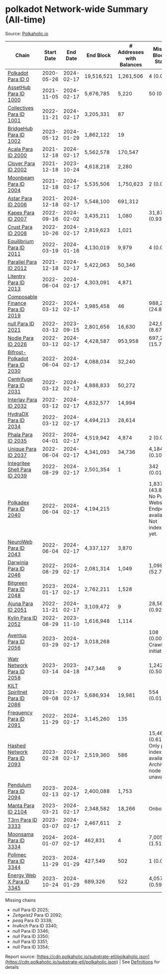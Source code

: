 # polkadot Network-wide Summary (All-time)

Source: [Polkaholic.io](https://polkaholic.io)


| Chain            | Start Date | End Date | End Block | # Addresses with Balances | Missing Blocks / Status |
| ---------------- | ---------- | ---------| --------- | ------------------------- | ----------------------- |
| [Polkadot Para ID 0](/polkadot/0-polkadot) | 2020-05-26 | 2024-02-17 | 19,516,521 |  1,261,506 | 4 (0.00%)  |
| [AssetHub Para ID 1000](/polkadot/1000-assethub) | 2021-11-05 | 2024-02-17 | 5,676,785 |  5,220 | 50 (0.00%)  |
| [Collectives Para ID 1001](/polkadot/1001-collectives) | 2022-11-21 | 2024-02-17 | 3,205,331 |  87 |    |
| [BridgeHub Para ID 1002](/polkadot/1002-bridgehub) | 2023-05-12 | 2024-01-29 | 1,862,122 |  19 |    |
| [Acala Para ID 2000](/polkadot/2000-acala) | 2021-12-18 | 2024-02-17 | 5,562,578 |  170,547 |    |
| [Clover Para ID 2002](/polkadot/2002-clover) | 2021-12-18 | 2023-10-24 | 4,618,218 |  2,280 |    |
| [Moonbeam Para ID 2004](/polkadot/2004-moonbeam) | 2021-12-18 | 2024-02-17 | 5,535,506 |  1,750,623 | 2 (0.00%)  |
| [Astar Para ID 2006](/polkadot/2006-astar) | 2021-12-18 | 2024-02-17 | 5,548,100 |  691,312 |    |
| [Kapex Para ID 2007](/polkadot/2007-kapex) | 2022-09-16 | 2024-02-02 | 3,435,211 |  1,080 | 31,872 (0.93%)  |
| [Crust Para ID 2008](/polkadot/2008-crust) | 2022-10-26 | 2024-02-17 | 2,819,623 |  1,021 |    |
| [Equilibrium Para ID 2011](/polkadot/2011-equilibrium) | 2022-03-19 | 2024-01-16 | 4,130,019 |  9,979 | 4 (0.00%)  |
| [Parallel Para ID 2012](/polkadot/2012-parallel) | 2021-12-18 | 2024-02-17 | 5,422,063 |  50,346 |    |
| [Litentry Para ID 2013](/polkadot/2013-litentry) | 2022-06-04 | 2024-02-17 | 4,303,091 |  4,871 |    |
| [Composable Finance Para ID 2019](/polkadot/2019-composable) | 2022-03-12 | 2024-02-17 | 3,985,458 |  46 | 988,228 (24.80%)  |
| [null Para ID 2021](/polkadot/2021-efinity) | 2022-03-12 | 2023-09-15 | 2,801,656 |  16,630 | 242,949 (8.67%)  |
| [Nodle Para ID 2026](/polkadot/2026-nodle) | 2022-03-12 | 2024-02-17 | 4,428,587 |  953,958 | 697,249 (15.74%)  |
| [Bifrost-Polkadot Para ID 2030](/polkadot/2030-bifrost) | 2022-06-04 | 2024-02-17 | 4,088,034 |  32,240 |    |
| [Centrifuge Para ID 2031](/polkadot/2031-centrifuge) | 2022-03-12 | 2024-02-17 | 4,888,833 |  50,272 |    |
| [Interlay Para ID 2032](/polkadot/2032-interlay) | 2022-03-12 | 2024-02-17 | 4,632,577 |  14,994 |    |
| [HydraDX Para ID 2034](/polkadot/2034-hydradx) | 2022-03-12 | 2024-02-17 | 4,494,213 |  28,614 |    |
| [Phala Para ID 2035](/polkadot/2035-phala) | 2022-04-01 | 2024-02-17 | 4,519,942 |  4,874 | 2 (0.00%)  |
| [Unique Para ID 2037](/polkadot/2037-unique) | 2022-06-04 | 2024-02-17 | 4,341,093 |  34,736 | 4,184 (0.10%)  |
| [Integritee Shell Para ID 2039](/polkadot/2039-integritee) | 2022-08-29 | 2024-02-17 | 2,501,354 |  1 | 342 (0.01%)  |
| [Polkadex Para ID 2040](/polkadot/2040-polkadex) | 2022-06-04 | 2024-02-17 | 4,194,215 |   | 1,837,152 (43.80%) No Public Websocket Endpoint available: Not indexing yet. |
| [NeuroWeb Para ID 2043](/polkadot/2043-neuroweb) | 2022-06-04 | 2024-02-17 | 4,337,127 |  3,870 |    |
| [Darwinia Para ID 2046](/polkadot/2046-darwinia) | 2022-08-29 | 2024-02-17 | 2,081,314 |  1,049 | 1,098,047 (52.76%)  |
| [Bitgreen Para ID 2048](/polkadot/2048-bitgreen) | 2023-01-17 | 2024-02-17 | 2,762,211 |  1,528 |    |
| [Ajuna Para ID 2051](/polkadot/2051-ajuna) | 2022-11-21 | 2024-02-17 | 3,109,472 |  9 | 28,565 (0.92%)  |
| [Kylin Para ID 2052](/polkadot/2052-kylin) | 2022-08-29 | 2023-11-10 | 1,616,948 |  1,114 |    |
| [Aventus Para ID 2056](/polkadot/2056-aventus) | 2023-03-29 | 2024-02-17 | 3,018,268 |   | 108 (0.00%) Crawling initiated |
| [Watr Network Para ID 2058](/polkadot/2058-watr) | 2023-03-14 | 2023-04-18 | 247,348 |  9 | 1,242 (0.50%)  |
| [KILT Spiritnet Para ID 2086](/polkadot/2086-kilt) | 2021-09-08 | 2024-02-17 | 5,686,934 |  19,981 | 554 (0.01%)  |
| [Frequency Para ID 2091](/polkadot/2091-frequency) | 2022-11-29 | 2024-02-17 | 3,145,260 |  135 |    |
| [Hashed Network Para ID 2093](/polkadot/2093-hashed) | 2023-02-28 | 2024-02-17 | 2,519,360 |  586 | 15,464 (0.61%) Only partial index available: Archive node unavailable |
| [Pendulum Para ID 2094](/polkadot/2094-pendulum) | 2023-02-13 | 2024-02-17 | 2,400,088 |  1,753 |    |
| [Manta Para ID 2104](/polkadot/2104-manta) | 2023-03-21 | 2024-02-17 | 2,348,582 |  18,266 |   Onboarding |
| [T3rn Para ID 3333](/polkadot/3333-t3rn) | 2023-03-07 | 2024-02-17 | 2,467,611 |  2 |    |
| [Moonsama Para ID 3334](/polkadot/3334-moonsama) | 2024-01-07 | 2024-02-17 | 462,831 |  4 | 7,005 (1.51%)  |
| [Polimec Para ID 3344](/polkadot/3344-polimec) | 2023-11-29 | 2024-01-29 | 427,549 |  502 | 1 (0.00%)  |
| [Energy Web X Para ID 3345](/polkadot/3345-energywebx) | 2023-10-24 | 2024-01-29 | 689,326 |  522 | 4,057 (0.59%)  |

Missing chains


* *null* Para ID 2025; 
* *Zeitgeist2* Para ID 2092; 
* *peaq* Para ID 3338; 
* *InvArch* Para ID 3340; 
* *null* Para ID 3346; 
* *null* Para ID 3350; 
* *null* Para ID 3351; 
* *null* Para ID 3354; 

Report source: [https://cdn.polkaholic.io/substrate-etl/polkaholic.json](https://cdn.polkaholic.io/substrate-etl/polkaholic.json) | See [Definitions](/DEFINITIONS.md) for details
